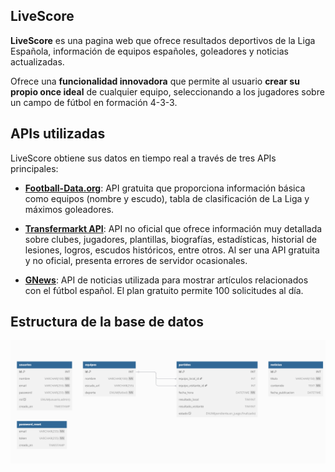 ## LiveScore

**LiveScore** es una pagina web que ofrece resultados deportivos de la Liga Española, información de equipos españoles, goleadores y noticias actualizadas. 

Ofrece una **funcionalidad innovadora** que permite al usuario **crear su propio once ideal** de cualquier equipo, seleccionando a los jugadores sobre un campo de fútbol en formación 4-3-3.

## APIs utilizadas

LiveScore obtiene sus datos en tiempo real a través de tres APIs principales:

- **[Football-Data.org](https://www.football-data.org/)**: API gratuita que proporciona información básica como equipos (nombre y escudo), tabla de clasificación de La Liga y máximos goleadores.

- **[Transfermarkt API](https://transfermarkt-api.fly.dev/)**: API no oficial que ofrece información muy detallada sobre clubes, jugadores, plantillas, biografías, estadísticas, historial de lesiones, logros, escudos históricos, entre otros. Al ser una API gratuita y no oficial, presenta errores de servidor ocasionales.

- **[GNews](https://gnews.io/)**: API de noticias utilizada para mostrar artículos relacionados con el fútbol español. El plan gratuito permite 100 solicitudes al día.

## Estructura de la base de datos

<img src="img/bd.png">
